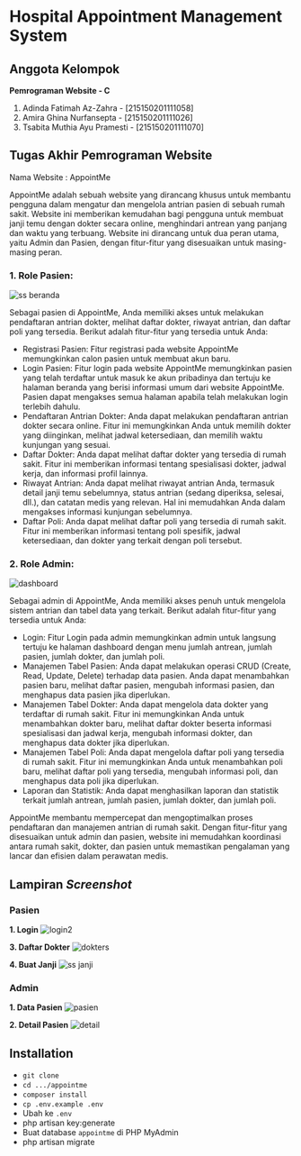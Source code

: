 <h1>Hospital Appointment Management System</h1>

## Anggota Kelompok

**Pemrograman Website - C**
1. Adinda Fatimah Az-Zahra     -   [215150201111058]
2. Amira Ghina Nurfansepta     -   [215150201111026]
3. Tsabita Muthia Ayu Pramesti -   [215150201111070]

## Tugas Akhir Pemrograman Website
Nama Website : AppointMe

AppointMe adalah sebuah website yang dirancang khusus untuk membantu pengguna dalam mengatur dan mengelola antrian pasien di sebuah rumah sakit. Website ini memberikan kemudahan bagi pengguna untuk membuat janji temu dengan dokter secara online, menghindari antrean yang panjang dan waktu yang terbuang. Website ini dirancang untuk dua peran utama, yaitu Admin dan Pasien, dengan fitur-fitur yang disesuaikan untuk masing-masing peran.

### 1. Role Pasien:
![ss beranda](https://github.com/tsabitamuthia/appointme/assets/97678433/cd32cb33-4a55-4afb-a344-06cd479673ab)

Sebagai pasien di AppointMe, Anda memiliki akses untuk melakukan pendaftaran antrian dokter, melihat daftar dokter, riwayat antrian, dan daftar poli yang tersedia. Berikut adalah fitur-fitur yang tersedia untuk Anda:

- Registrasi Pasien: Fitur registrasi pada website AppointMe memungkinkan calon pasien untuk membuat akun baru. 
- Login Pasien: Fitur login pada website AppointMe memungkinkan pasien yang telah terdaftar untuk masuk ke akun pribadinya dan tertuju ke halaman beranda yang berisi informasi umum dari website AppointMe. Pasien dapat mengakses semua halaman apabila telah melakukan login terlebih dahulu.
- Pendaftaran Antrian Dokter: Anda dapat melakukan pendaftaran antrian dokter secara online. Fitur ini memungkinkan Anda untuk memilih dokter yang diinginkan, melihat jadwal ketersediaan, dan memilih waktu kunjungan yang sesuai.
- Daftar Dokter: Anda dapat melihat daftar dokter yang tersedia di rumah sakit. Fitur ini memberikan informasi tentang spesialisasi dokter, jadwal kerja, dan informasi profil lainnya.
- Riwayat Antrian: Anda dapat melihat riwayat antrian Anda, termasuk detail janji temu sebelumnya, status antrian (sedang diperiksa, selesai, dll.), dan catatan medis yang relevan. Hal ini memudahkan Anda dalam mengakses informasi kunjungan sebelumnya.
- Daftar Poli: Anda dapat melihat daftar poli yang tersedia di rumah sakit. Fitur ini memberikan informasi tentang poli spesifik, jadwal ketersediaan, dan dokter yang terkait dengan poli tersebut.

### 2. Role Admin:
![dashboard](https://github.com/tsabitamuthia/appointme/assets/97678433/1c99f106-8629-480e-bca1-54d14124de15)

Sebagai admin di AppointMe, Anda memiliki akses penuh untuk mengelola sistem antrian dan tabel data yang terkait. Berikut adalah fitur-fitur yang tersedia untuk Anda:
- Login: Fitur Login pada admin memungkinkan admin untuk langsung tertuju ke halaman dashboard dengan menu jumlah antrean, jumlah pasien, jumlah dokter, dan jumlah poli.
- Manajemen Tabel Pasien: Anda dapat melakukan operasi CRUD (Create, Read, Update, Delete) terhadap data pasien. Anda dapat menambahkan pasien baru, melihat daftar pasien, mengubah informasi pasien, dan menghapus data pasien jika diperlukan.
- Manajemen Tabel Dokter: Anda dapat mengelola data dokter yang terdaftar di rumah sakit. Fitur ini memungkinkan Anda untuk menambahkan dokter baru, melihat daftar dokter beserta informasi spesialisasi dan jadwal kerja, mengubah informasi dokter, dan menghapus data dokter jika diperlukan.
- Manajemen Tabel Poli: Anda dapat mengelola daftar poli yang tersedia di rumah sakit. Fitur ini memungkinkan Anda untuk menambahkan poli baru, melihat daftar poli yang tersedia, mengubah informasi poli, dan menghapus data poli jika diperlukan.
- Laporan dan Statistik: Anda dapat menghasilkan laporan dan statistik terkait jumlah antrean, jumlah pasien, jumlah dokter, dan jumlah poli.

AppointMe membantu mempercepat dan mengoptimalkan proses pendaftaran dan manajemen antrian di rumah sakit. Dengan fitur-fitur yang disesuaikan untuk admin dan pasien, website ini memudahkan koordinasi antara rumah sakit, dokter, dan pasien untuk memastikan pengalaman yang lancar dan efisien dalam perawatan medis.

## Lampiran *Screenshot*
### Pasien
**1. Login**
![login2](https://github.com/tsabitamuthia/appointme/assets/97678433/3b2b274e-80e8-461e-a53a-a701f9920c1b)

**3. Daftar Dokter**
![dokters](https://github.com/tsabitamuthia/appointme/assets/97678433/357f5ef3-8ece-46fe-b738-1f9a7705eb13)

**4. Buat Janji**
![ss janji](https://github.com/tsabitamuthia/appointme/assets/97678433/68d3fb68-882a-4844-a686-90c6f34ca0e8)


### Admin
**1. Data Pasien**
![pasien](https://github.com/tsabitamuthia/appointme/assets/97678433/1f6966f4-47b0-45ef-9a09-5ae3b7ce9f04)

**2. Detail Pasien**
![detail](https://github.com/tsabitamuthia/appointme/assets/97678433/f9408b9c-93aa-4cab-8ca6-7ac60b458536)

## Installation
- `git clone`
- `cd .../appointme`
- `composer install`
- `cp .env.example .env`
- Ubah ke `.env`
- php artisan key:generate
- Buat database `appointme` di PHP MyAdmin
- php artisan migrate
